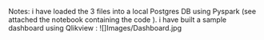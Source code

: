Notes:
i have loaded the 3 files into a local Postgres DB using Pyspark (see attached the notebook containing the code ).
i have built a sample dashboard using Qlikview :
![]Images/Dashboard.jpg
